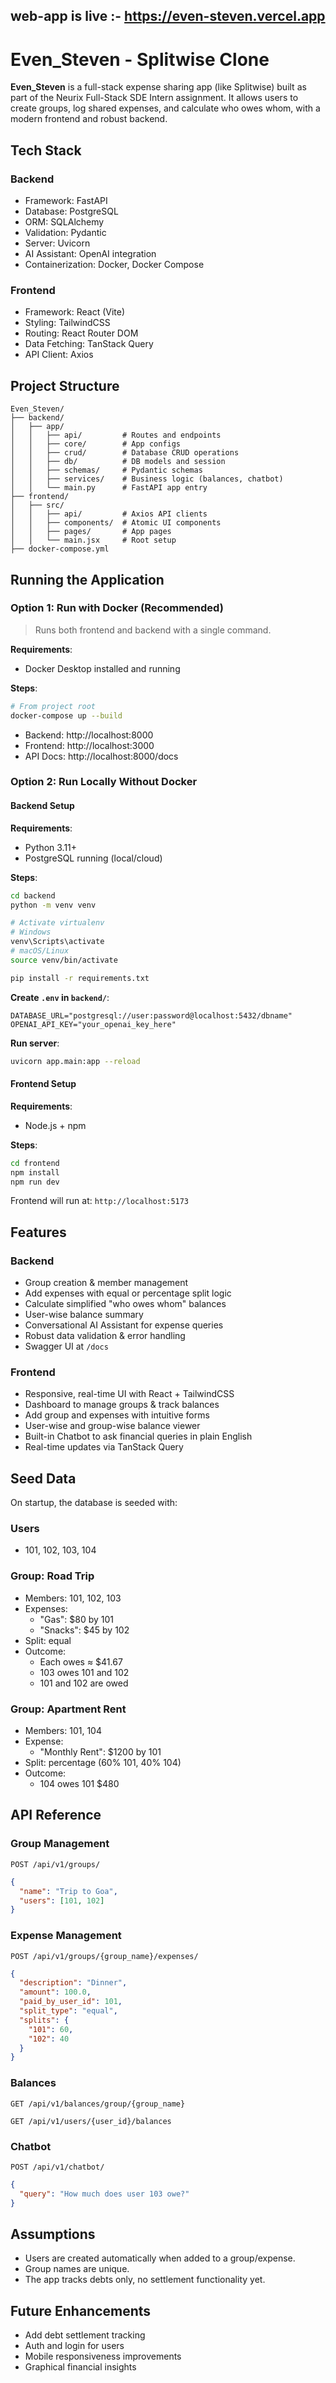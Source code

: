 ## web-app is live :- https://even-steven.vercel.app




# Even_Steven - Splitwise Clone

**Even_Steven** is a full-stack expense sharing app (like Splitwise) built as part of the Neurix Full-Stack SDE Intern assignment. It allows users to create groups, log shared expenses, and calculate who owes whom, with a modern frontend and robust backend.

## Tech Stack

### Backend
- Framework: FastAPI  
- Database: PostgreSQL  
- ORM: SQLAlchemy  
- Validation: Pydantic  
- Server: Uvicorn  
- AI Assistant: OpenAI integration  
- Containerization: Docker, Docker Compose  

### Frontend
- Framework: React (Vite)  
- Styling: TailwindCSS  
- Routing: React Router DOM  
- Data Fetching: TanStack Query  
- API Client: Axios  

## Project Structure

```
Even_Steven/
├── backend/
│   ├── app/
│   │   ├── api/         # Routes and endpoints
│   │   ├── core/        # App configs
│   │   ├── crud/        # Database CRUD operations
│   │   ├── db/          # DB models and session
│   │   ├── schemas/     # Pydantic schemas
│   │   ├── services/    # Business logic (balances, chatbot)
│   │   └── main.py      # FastAPI app entry
├── frontend/
│   ├── src/
│   │   ├── api/         # Axios API clients
│   │   ├── components/  # Atomic UI components
│   │   ├── pages/       # App pages
│   │   └── main.jsx     # Root setup
├── docker-compose.yml
```

## Running the Application

### Option 1: Run with Docker (Recommended)

> Runs both frontend and backend with a single command.

**Requirements**:
- Docker Desktop installed and running

**Steps**:
```bash
# From project root
docker-compose up --build
```

- Backend: http://localhost:8000  
- Frontend: http://localhost:3000  
- API Docs: http://localhost:8000/docs  

### Option 2: Run Locally Without Docker

#### Backend Setup

**Requirements**:
- Python 3.11+
- PostgreSQL running (local/cloud)

**Steps**:
```bash
cd backend
python -m venv venv

# Activate virtualenv
# Windows
venv\Scripts\activate
# macOS/Linux
source venv/bin/activate

pip install -r requirements.txt
```

**Create `.env` in `backend/`**:
```env
DATABASE_URL="postgresql://user:password@localhost:5432/dbname"
OPENAI_API_KEY="your_openai_key_here"
```

**Run server**:
```bash
uvicorn app.main:app --reload
```

#### Frontend Setup

**Requirements**:
- Node.js + npm

**Steps**:
```bash
cd frontend
npm install
npm run dev
```

Frontend will run at: `http://localhost:5173`

## Features

### Backend
- Group creation & member management
- Add expenses with equal or percentage split logic
- Calculate simplified "who owes whom" balances
- User-wise balance summary
- Conversational AI Assistant for expense queries
- Robust data validation & error handling
- Swagger UI at `/docs`

### Frontend
- Responsive, real-time UI with React + TailwindCSS
- Dashboard to manage groups & track balances
- Add group and expenses with intuitive forms
- User-wise and group-wise balance viewer
- Built-in Chatbot to ask financial queries in plain English
- Real-time updates via TanStack Query

## Seed Data

On startup, the database is seeded with:

### Users
- 101, 102, 103, 104

### Group: Road Trip
- Members: 101, 102, 103
- Expenses:
  - "Gas": $80 by 101
  - "Snacks": $45 by 102
- Split: equal
- Outcome:
  - Each owes ≈ $41.67
  - 103 owes 101 and 102
  - 101 and 102 are owed

### Group: Apartment Rent
- Members: 101, 104
- Expense:
  - "Monthly Rent": $1200 by 101
- Split: percentage (60% 101, 40% 104)
- Outcome:
  - 104 owes 101 $480

## API Reference

### Group Management
```http
POST /api/v1/groups/
```
```json
{
  "name": "Trip to Goa",
  "users": [101, 102]
}
```

### Expense Management
```http
POST /api/v1/groups/{group_name}/expenses/
```
```json
{
  "description": "Dinner",
  "amount": 100.0,
  "paid_by_user_id": 101,
  "split_type": "equal",
  "splits": {
    "101": 60,
    "102": 40
  }
}
```

### Balances
```http
GET /api/v1/balances/group/{group_name}
```
```http
GET /api/v1/users/{user_id}/balances
```

### Chatbot
```http
POST /api/v1/chatbot/
```
```json
{
  "query": "How much does user 103 owe?"
}
```

## Assumptions

- Users are created automatically when added to a group/expense.
- Group names are unique.
- The app tracks debts only, no settlement functionality yet.

## Future Enhancements

- Add debt settlement tracking
- Auth and login for users
- Mobile responsiveness improvements
- Graphical financial insights
